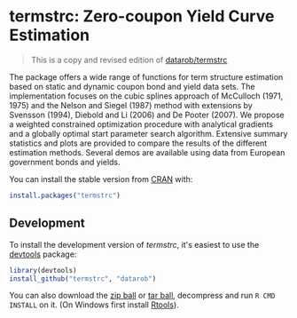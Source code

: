 termstrc: Zero-coupon Yield Curve Estimation
=============================================

> This is a copy and revised edition of [datarob/termstrc](https://github.com/datarob/termstrc)

The package offers a wide range of functions for term structure estimation based on static and dynamic coupon bond and yield data sets. The implementation focuses on the cubic splines approach of McCulloch (1971, 1975) and the Nelson and Siegel (1987) method with extensions by Svensson (1994), Diebold and Li (2006) and De Pooter (2007). We propose a weighted constrained optimization procedure with analytical gradients and a globally optimal start parameter search algorithm. Extensive summary statistics and plots are provided to compare the results of the different estimation methods. Several demos are available using data from European government bonds and yields.

You can install the stable version from [CRAN](http://cran.r-project.org/package=termstrc) with:

```r
install.packages("termstrc")
```

## Development

To install the development version of *termstrc*, it's easiest to use the [devtools](http://cran.r-project.org/package=devtools) package:

```r
library(devtools)
install_github("termstrc", "datarob")
```

You can also download the [zip ball](https://github.com/datarob/termstrc/zipball/master) or [tar ball](https://github.com/datarob/termstrc/tarball/master), decompress and run `R CMD INSTALL` on it. (On Windows first install [Rtools](http://cran.rstudio.com/bin/windows/Rtools/)).

